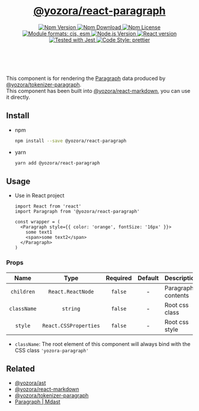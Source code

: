 <header>
  <h1 align="center">
    <a href="https://github.com/guanghechen/yozora-react/tree/master/packages/paragraph#readme">@yozora/react-paragraph</a>
  </h1>
  <div align="center">
    <a href="https://www.npmjs.com/package/@yozora/react-paragraph">
      <img
        alt="Npm Version"
        src="https://img.shields.io/npm/v/@yozora/react-paragraph.svg"
      />
    </a>
    <a href="https://www.npmjs.com/package/@yozora/react-paragraph">
      <img
        alt="Npm Download"
        src="https://img.shields.io/npm/dm/@yozora/react-paragraph.svg"
      />
    </a>
    <a href="https://www.npmjs.com/package/@yozora/react-paragraph">
      <img
        alt="Npm License"
        src="https://img.shields.io/npm/l/@yozora/react-paragraph.svg"
      />
    </a>
    <a href="#install">
      <img
        alt="Module formats: cjs, esm"
        src="https://img.shields.io/badge/module_formats-cjs%2C%20esm-green.svg"
      />
    </a>
    <a href="https://github.com/nodejs/node">
      <img
        alt="Node.js Version"
        src="https://img.shields.io/node/v/@yozora/react-paragraph"
      />
    </a>
    <a href="https://github.com/facebook/react">
      <img
        alt="React version"
        src="https://img.shields.io/npm/dependency-version/@yozora/react-paragraph/peer/react"
      />
    </a>
    <a href="https://github.com/facebook/jest">
      <img
        alt="Tested with Jest"
        src="https://img.shields.io/badge/tested_with-jest-9c465e.svg"
      />
    </a>
    <a href="https://github.com/prettier/prettier">
      <img
        alt="Code Style: prettier"
        src="https://img.shields.io/badge/code_style-prettier-ff69b4.svg?style=flat-square"
      />
    </a>
  </div>
</header>
<br/>

This component is for rendering the [Paragraph][@yozora/ast] data produced by
[@yozora/tokenizer-paragraph][].\
This component has been built into [@yozora/react-markdown][], you can use it directly.


## Install

* npm

  ```bash
  npm install --save @yozora/react-paragraph
  ```

* yarn

  ```bash
  yarn add @yozora/react-paragraph
  ```


## Usage

* Use in React project

  ```tsx
  import React from 'react'
  import Paragraph from '@yozora/react-paragraph'

  const wrapper = (
    <Paragraph style={{ color: 'orange', fontSize: '16px' }}>
      some text1
      <span>some text2</span>
    </Paragraph>
  )
  ```

### Props

Name        | Type                  | Required  | Default | Description
:----------:|:---------------------:|:---------:|:-------:|:-------------
`children`  | `React.ReactNode`     | `false`   | -       | Paragraph contents
`className` | `string`              | `false`   | -       | Root css class
`style`     | `React.CSSProperties` | `false`   | -       | Root css style

* `className`: The root element of this component will always bind with the
  CSS class `'yozora-paragraph'`


## Related

* [@yozora/ast][]
* [@yozora/react-markdown][]
* [@yozora/tokenizer-paragraph][]
* [Paragraph | Mdast][mdast]


[@yozora/ast]: https://www.npmjs.com/package/@yozora/ast#paragraph
[@yozora/react-markdown]: https://www.npmjs.com/package/@yozora/react-markdown
[@yozora/tokenizer-paragraph]: https://www.npmjs.com/package/@yozora/tokenizer-paragraph
[mdast]: https://github.com/syntax-tree/mdast#paragraph
